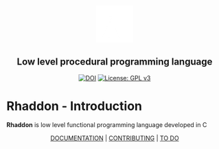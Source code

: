 <div align="center">

<img src="branding\logo.png" width="17%">

## Low level procedural programming language 
[![DOI](https://zenodo.org/badge/630897036.svg)](https://zenodo.org/badge/latestdoi/630897036)
[![License: GPL v3](https://img.shields.io/badge/License-GPLv3-blue.svg)](https://www.gnu.org/licenses/gpl-3.0)
</div>

 # Rhaddon - Introduction
**Rhaddon** is low level functional programming language developed in C


<div align="center">
 
 [DOCUMENTATION](DOCUMENTATION.md) | [CONTRIBUTING](.github/CONTRIBIUTING.md) | [TO DO](TODO.md)
</div>
